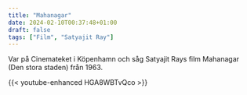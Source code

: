 ```yaml
---
title: "Mahanagar"
date: 2024-02-10T00:37:48+01:00
draft: false
tags: ["Film", "Satyajit Ray"]
---
```


Var på Cinemateket i Köpenhamn och såg Satyajit Rays film Mahanagar (Den stora staden) från 1963.

{{< youtube-enhanced HGA8WBTvQco >}}

<!--
https://www.kiroule.com/article/use-video-embeds-in-hugo-theme/
# Providing only the video ID as the named id parameter
{{< youtube-enhanced id="qtIqKaDlqXo" >}}

# Providing values for named id, title, and start parameters
{{< youtube-enhanced id="qtIqKaDlqXo" title="Hugo Introduction" start="120" >}}
-->
